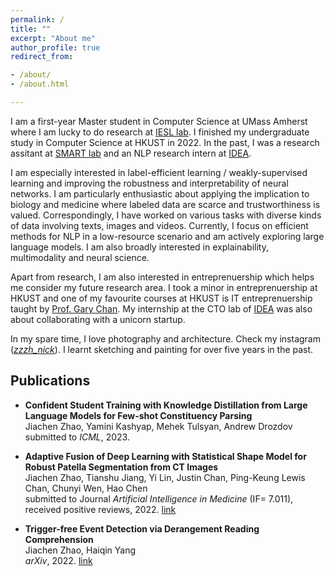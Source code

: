 ```yaml
---
permalink: /
title: ""
excerpt: "About me"
author_profile: true
redirect_from:

- /about/
- /about.html

---
```


I am a first-year Master student in Computer Science at UMass Amherst where I am lucky to do research at [IESL lab](http://www.iesl.cs.umass.edu/). I finished my undergraduate study in Computer Science at HKUST in 2022. In the past, I was a research assitant at [SMART lab](https://hkustsmartlab.netlify.app/) and an NLP research intern at [IDEA](https://www.idea.edu.cn/en/about-team.html).  

I am especially interested in label-efficient learning / weakly-supervised learning and improving the robustness and interpretability of neural networks. I am particularly enthusiastic about applying the implication to biology and medicine where labeled data are scarce and trustworthiness is valued. Correspondingly, I have worked on various tasks with diverse kinds of data involving texts, images and videos. Currently, I focus on efficient methods for NLP in a low-resource scenario and am actively exploring large language models. I am also broadly interested in explainability,  multimodality and neural science.  


Apart from research, I am also interested in entreprenuership which helps me consider my future research area. I took a minor in entreprenuership at HKUST and one of my favourite courses at HKUST is IT entreprenuership taught by [Prof. Gary Chan](https://www.cse.ust.hk/~gchan/). My internship at the CTO lab of [IDEA](https://www.idea.edu.cn/en) was also about collaborating with a unicorn startup.

In my spare time, I love photography and architecture. Check my instagram ([*zzzh_nick*](https://instagram.com/zzzh_nick?igshid=YmMyMTA2M2Y=)). I learnt sketching and painting for over five years in the past.

## Publications
- **Confident Student Training with Knowledge Distillation from Large Language Models for Few-shot Constituency Parsing**\
Jiachen Zhao, Yamini Kashyap, Mehek Tulsyan, Andrew Drozdov\
submitted to *ICML*, 2023.

- **Adaptive Fusion of Deep Learning with Statistical Shape Model for Robust Patella Segmentation from CT Images**\
Jiachen Zhao, Tianshu Jiang, Yi Lin, Justin Chan, Ping-Keung Lewis Chan, Chunyi Wen, Hao Chen\
submitted to Journal *Artificial Intelligence in Medicine* (IF= 7.011), received positive reviews, 2022. [link](https://papers.ssrn.com/sol3/papers.cfm?abstract_id=4026021)

- **Trigger-free Event Detection via Derangement Reading Comprehension**\
Jiachen Zhao, Haiqin Yang\
*arXiv*, 2022. [link](https://arxiv.org/pdf/2208.09659.pdf)




